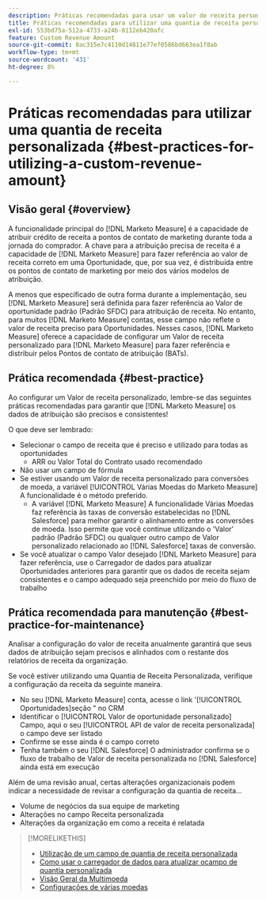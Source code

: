 ```yaml
---
description: Práticas recomendadas para usar um valor de receita personalizado - [!DNL Marketo Measure] - Documentação do produto
title: Práticas recomendadas para utilizar uma quantia de receita personalizada
exl-id: 553bd75a-512a-4733-a24b-8112eb420afc
feature: Custom Revenue Amount
source-git-commit: 8ac315e7c4110d14811e77ef0586bd663ea1f8ab
workflow-type: tm+mt
source-wordcount: '431'
ht-degree: 8%

---
```


# Práticas recomendadas para utilizar uma quantia de receita personalizada {#best-practices-for-utilizing-a-custom-revenue-amount}

## Visão geral {#overview}

A funcionalidade principal do [!DNL Marketo Measure] é a capacidade de atribuir crédito de receita a pontos de contato de marketing durante toda a jornada do comprador. A chave para a atribuição precisa de receita é a capacidade de [!DNL Marketo Measure] para fazer referência ao valor de receita correto em uma Oportunidade, que, por sua vez, é distribuída entre os pontos de contato de marketing por meio dos vários modelos de atribuição.

A menos que especificado de outra forma durante a implementação, seu [!DNL Marketo Measure] será definida para fazer referência ao Valor de oportunidade padrão (Padrão SFDC) para atribuição de receita. No entanto, para muitos [!DNL Marketo Measure] contas, esse campo não reflete o valor de receita preciso para Oportunidades. Nesses casos, [!DNL Marketo Measure] oferece a capacidade de configurar um Valor de receita personalizado para [!DNL Marketo Measure] para fazer referência e distribuir pelos Pontos de contato de atribuição (BATs).

## Prática recomendada {#best-practice}

Ao configurar um Valor de receita personalizado, lembre-se das seguintes práticas recomendadas para garantir que [!DNL Marketo Measure] os dados de atribuição são precisos e consistentes!

O que deve ser lembrado:

* Selecionar o campo de receita que é preciso e utilizado para todas as oportunidades
   * ARR ou Valor Total do Contrato usado recomendado
* Não usar um campo de fórmula
* Se estiver usando um Valor de receita personalizado para conversões de moeda, a variável [!UICONTROL Várias Moedas do Marketo Measure] A funcionalidade é o método preferido.
   * A variável [!DNL Marketo Measure] A funcionalidade Várias Moedas faz referência às taxas de conversão estabelecidas no [!DNL Salesforce] para melhor garantir o alinhamento entre as conversões de moeda. Isso permite que você continue utilizando o &#39;Valor&#39; padrão (Padrão SFDC) ou qualquer outro campo de Valor personalizado relacionado ao [!DNL Salesforce] taxas de conversão.
* Se você atualizar o campo Valor desejado [!DNL Marketo Measure] para fazer referência, use o Carregador de dados para atualizar Oportunidades anteriores para garantir que os dados de receita sejam consistentes e o campo adequado seja preenchido por meio do fluxo de trabalho

## Prática recomendada para manutenção {#best-practice-for-maintenance}

Analisar a configuração do valor de receita anualmente garantirá que seus dados de atribuição sejam precisos e alinhados com o restante dos relatórios de receita da organização.

Se você estiver utilizando uma Quantia de Receita Personalizada, verifique a configuração da receita da seguinte maneira.

* No seu [!DNL Marketo Measure] conta, acesse o link &#39;[!UICONTROL Oportunidades]seção &quot; no CRM
* Identificar o [!UICONTROL Valor de oportunidade personalizado] Campo, aqui o seu [!UICONTROL API de valor de receita personalizada] o campo deve ser listado
* Confirme se esse ainda é o campo correto
* Tenha também o seu [!DNL Salesforce] O administrador confirma se o fluxo de trabalho de Valor de receita personalizada no [!DNL Salesforce] ainda está em execução

Além de uma revisão anual, certas alterações organizacionais podem indicar a necessidade de revisar a configuração da quantia de receita...

* Volume de negócios da sua equipe de marketing
* Alterações no campo Receita personalizada
* Alterações da organização em como a receita é relatada

>[!MORELIKETHIS]
>
>* [Utilização de um campo de quantia de receita personalizada](/help/advanced-marketo-measure-features/custom-revenue-amount/using-a-custom-revenue-amount-field.md)
>* [Como usar o carregador de dados para atualizar ocampo de quantia personalizada](/help/advanced-marketo-measure-features/custom-revenue-amount/using-data-loader-to-update-marketo-measure-custom-amount-field.md)
>* [Visão Geral da Multimoeda](/help/advanced-marketo-measure-features/multi-currency/overview.md)
>* [Configurações de várias moedas](/help/advanced-marketo-measure-features/multi-currency/settings.md)
